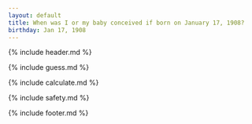 ```yaml
---
layout: default
title: When was I or my baby conceived if born on January 17, 1908?
birthday: Jan 17, 1908
---
```


{% include header.md %}

{% include guess.md %}

{% include calculate.md %}

{% include safety.md %}

{% include footer.md %}



